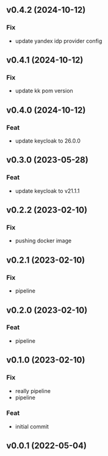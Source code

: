 ## v0.4.2 (2024-10-12)

### Fix

- update yandex idp provider config

## v0.4.1 (2024-10-12)

### Fix

- update kk pom version

## v0.4.0 (2024-10-12)

### Feat

- update keycloak to 26.0.0

## v0.3.0 (2023-05-28)

### Feat

- update keycloak to v21.1.1

## v0.2.2 (2023-02-10)

### Fix

- pushing docker image

## v0.2.1 (2023-02-10)

### Fix

- pipeline

## v0.2.0 (2023-02-10)

### Feat

- pipeline

## v0.1.0 (2023-02-10)

### Fix

- really pipeline
- pipeline

### Feat

- initial commit

## v0.0.1 (2022-05-04)
